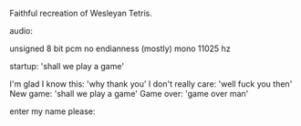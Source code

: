 Faithful recreation of Wesleyan Tetris.

audio:

unsigned 8 bit pcm
no endianness (mostly)
mono
11025 hz

startup: 'shall we play a game'

I'm glad I know this: 'why thank you'
I don't really care: 'well fuck you then'
New game: 'shall we play a game'
Game over: 'game over man'

enter my name please: 